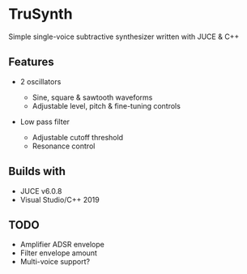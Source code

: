 # TruSynth
Simple single-voice subtractive synthesizer written with JUCE &amp; C++

## Features
- 2 oscillators
  - Sine, square & sawtooth waveforms
  - Adjustable level, pitch & fine-tuning controls
  
- Low pass filter
  - Adjustable cutoff threshold
  - Resonance control

## Builds with
- JUCE v6.0.8
- Visual Studio/C++ 2019

## TODO
- Amplifier ADSR envelope
- Filter envelope amount
- Multi-voice support?

